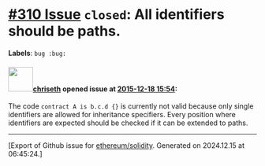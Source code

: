 # [\#310 Issue](https://github.com/ethereum/solidity/issues/310) `closed`: All identifiers should be paths.
**Labels**: `bug :bug:`


#### <img src="https://avatars.githubusercontent.com/u/9073706?v=4" width="50">[chriseth](https://github.com/chriseth) opened issue at [2015-12-18 15:54](https://github.com/ethereum/solidity/issues/310):

The code `contract A is b.c.d {}` is currently not valid because only single identifiers are allowed for inheritance specifiers. Every position where identifiers are expected should be checked if it can be extended to paths.





-------------------------------------------------------------------------------



[Export of Github issue for [ethereum/solidity](https://github.com/ethereum/solidity). Generated on 2024.12.15 at 06:45:24.]
